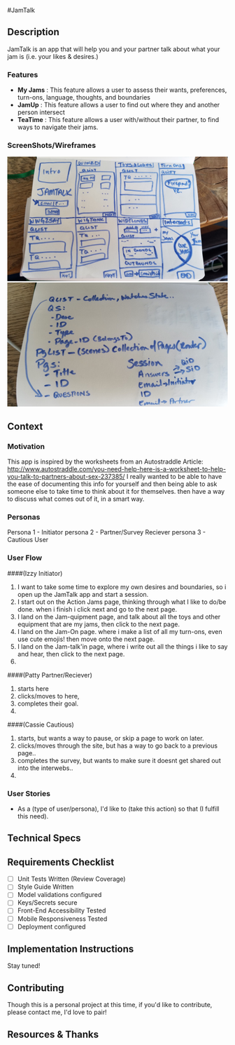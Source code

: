 #JamTalk

## Description
JamTalk is an app that will help you and your partner talk about what your jam is (i.e. your likes & desires.)

### Features
- **My Jams** : This feature allows a user to assess their wants, preferences, turn-ons, language, thoughts, and boundaries
- **JamUp** : This feature allows a user to find out where they and another person intersect
- **TeaTime** : This feature allows a user with/without their partner, to find ways to navigate their jams.

### ScreenShots/Wireframes
![wireframes](src/jamtalk-wires.jpg)
![schema sketch](src/jamtalk-schema.jpg)

## Context
### Motivation
This app is inspired by the worksheets from an Autostraddle Article: http://www.autostraddle.com/you-need-help-here-is-a-worksheet-to-help-you-talk-to-partners-about-sex-237385/
I really wanted to be able to have the ease of documenting this info for yourself and then being able to ask someone else to take time to think about it for themselves. then have a way to discuss what comes out of it, in a smart way.

### Personas
Persona 1 - Initiator
persona 2 - Partner/Survey Reciever
persona 3 - Cautious User

### User Flow

####(Izzy Initiator)
 1. I want to take some time to explore my own desires and boundaries, so i open up the JamTalk app and start a session.
 2. I start out on the Action Jams page, thinking through what I like to do/be done. when i finish i click next and go to the next page.
 3. I land on the Jam-quipment page, and talk about all the toys and other equipment that are my jams, then click to the next page.
 4. I land on the Jam-On page. where i make a list of all my turn-ons, even use cute emojis! then move onto the next page.
 5. I land on the Jam-talk'in page, where i write out all the things i like to say and hear, then click to the next page.
 6.

####(Patty Partner/Reciever)
 1. starts here
 2. clicks/moves to here,
 3. completes their goal.
 4.

####(Cassie Cautious)
 1. starts, but wants a way to pause, or skip a page to work on later.
 2. clicks/moves through the site, but has a way to go back to a previous page..
 3. completes the survey, but wants to make sure it doesnt get shared out into the interwebs..
 4.


### User Stories
- As a (type of user/persona), I'd like to (take this action) so that (I fulfill this need).

## Technical Specs


## Requirements Checklist
- [ ] Unit Tests Written (Review Coverage)
- [ ] Style Guide Written
- [ ] Model validations configured
- [ ] Keys/Secrets secure
- [ ] Front-End Accessibility Tested
- [ ] Mobile Responsiveness Tested
- [ ] Deployment configured

## Implementation Instructions
Stay tuned!
<!-- ### Environment Setup
```
add instructions
```
### Running
```
add instructions
```
### Tests
```
add instructions
```
## License
add buttons and info on licensing chosen.
-->
## Contributing
Though this is a personal project at this time, if you'd like to contribute, please contact me, I'd love to pair!

## Resources & Thanks
